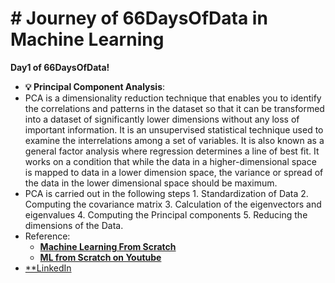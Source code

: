 # # **Journey of 66DaysOfData in Machine Learning**

**Day1 of 66DaysOfData!**
- **💡 Principal Component Analysis**: 
- PCA is a dimensionality reduction technique that enables you to identify the correlations and patterns in the dataset so that it can be transformed into a dataset of significantly lower dimensions without any loss of important information. It is an unsupervised statistical technique used to examine the interrelations among a set of variables. It is also known as a general factor analysis where regression determines a line of best fit. It works on a condition that while the data in a higher-dimensional space is mapped to data in a lower dimension space, the variance or spread of the data in the lower dimensional space should be maximum.
- PCA is carried out in the following steps
      1. Standardization of Data
      2. Computing the covariance matrix
      3. Calculation of the eigenvectors and eigenvalues
      4. Computing the Principal components
      5. Reducing the dimensions of the Data.
- Reference:
  - [**Machine Learning From Scratch**](https://dafriedman97.github.io/mlbook/content/introduction.html)
  - [**ML from Scratch on Youtube**](https://lnkd.in/gNPM6vW2) 
- [**LinkedIn](https://www.linkedin.com/posts/vikram--krishna_66daysofdata-datawithvikram-datascience-activity-6858272818472329216-FOFx)
